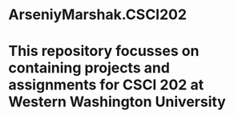 # ArseniyMarshak.CSCI202
# This repository focusses on containing projects and assignments for CSCI 202 at Western Washington University
